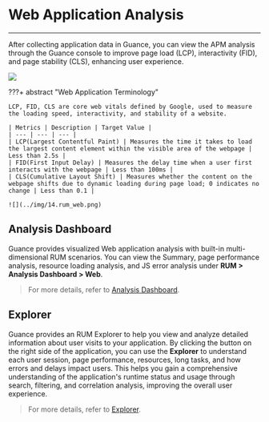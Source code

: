 # Web Application Analysis
---

After collecting application data in Guance, you can view the APM analysis through the Guance console to improve page load (LCP), interactivity (FID), and page stability (CLS), enhancing user experience.

![](../img/web-pic.png)

???+ abstract "Web Application Terminology"

    LCP, FID, CLS are core web vitals defined by Google, used to measure the loading speed, interactivity, and stability of a website.

    | Metrics | Description | Target Value |
    | --- | --- | --- |
    | LCP(Largest Contentful Paint) | Measures the time it takes to load the largest content element within the visible area of the webpage | Less than 2.5s |
    | FID(First Input Delay) | Measures the delay time when a user first interacts with the webpage | Less than 100ms |
    | CLS(Cumulative Layout Shift) | Measures whether the content on the webpage shifts due to dynamic loading during page load; 0 indicates no change | Less than 0.1 |

    ![](../img/14.rum_web.png)

## Analysis Dashboard

Guance provides visualized Web application analysis with built-in multi-dimensional RUM scenarios. You can view the Summary, page performance analysis, resource loading analysis, and JS error analysis under **RUM > Analysis Dashboard > Web**.

> For more details, refer to [Analysis Dashboard](../app-analysis.md).

## Explorer

Guance provides an RUM Explorer to help you view and analyze detailed information about user visits to your application. By clicking the button on the right side of the application, you can use the **Explorer** to understand each user session, page performance, resources, long tasks, and how errors and delays impact users. This helps you gain a comprehensive understanding of the application's runtime status and usage through search, filtering, and correlation analysis, improving the overall user experience.

> For more details, refer to [Explorer](../explorer/index.md).

<!--
### Summary

The Summary section of the Web application statistics includes error counts, error rates, session counts, session distribution, browsers, operating systems, most popular pages, resource error rankings, etc. It visually presents data statistics on user visits to Web pages, helping you quickly identify issues with user visits to Web applications and improve user visit performance. You can filter by environment and version to view connected Web applications.

![](../img/9.web_overview.png)

### Performance Analysis

The page performance analysis of the Web application involves metrics such as PV count, page load time, core web vitals, most viewed page sessions, page long task analysis, XHR & Fetch analysis, resource analysis, etc. It provides real-time visualization of the overall page performance of the Web application, allowing for precise identification of pages that need optimization. You can filter by environment and version to view connected Web applications.

![](../img/9.web_performance.png)

### Resource Analysis

The resource analysis of the Web application involves metrics such as resource classification, XHR & Fetch analysis, resource timing analysis, etc. It provides real-time visualization of the overall resource situation of the Web application. By analyzing resource request rankings, you can precisely identify resources that need optimization. You can filter by environment and version to view connected Web applications.

![](../img/9.web_resource.png)

### Error Analysis

The JS error analysis of the Web application involves metrics such as error rate, error classification, error version, network error status distribution, etc. It provides real-time visualization of the overall error situation of the Web application. By analyzing affected resource errors, you can quickly identify resource errors. You can filter by environment and version to view connected Web applications.

![](../img/9.web_error.png)
-->